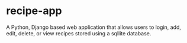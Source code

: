 # recipe-app
 A Python, Django based web application that allows users to login, add, edit, delete, or view recipes stored using a sqllite database. 
